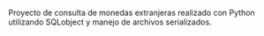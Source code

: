 Proyecto de consulta de monedas extranjeras realizado con Python utilizando SQLobject y manejo de archivos serializados.
